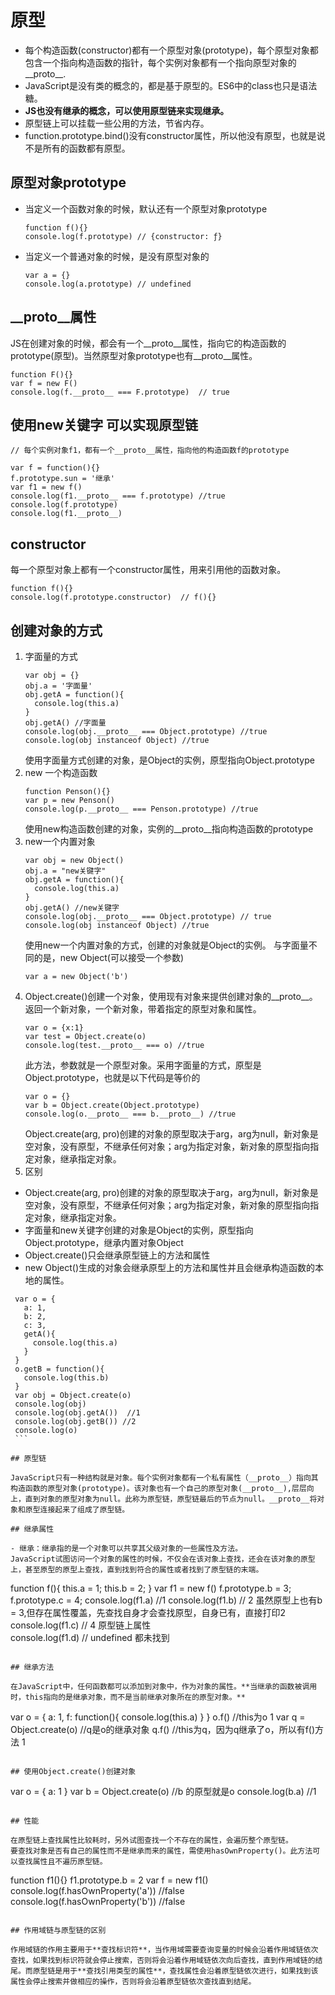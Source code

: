 # 原型

- 每个构造函数(constructor)都有一个原型对象(prototype)，每个原型对象都包含一个指向构造函数的指针，每个实例对象都有一个指向原型对象的__proto__.
- JavaScript是没有类的概念的，都是基于原型的。ES6中的class也只是语法糖。
- **JS也没有继承的概念，可以使用原型链来实现继承。**
- 原型链上可以挂载一些公用的方法，节省内存。
- function.prototype.bind()没有constructor属性，所以他没有原型，也就是说不是所有的函数都有原型。

## 原型对象prototype

- 当定义一个函数对象的时候，默认还有一个原型对象prototype
  ```
  function f(){}
  console.log(f.prototype) // {constructor: ƒ}
  ```
- 当定义一个普通对象的时候，是没有原型对象的
  ```
  var a = {}
  console.log(a.prototype) // undefined
  ```
## __proto__属性

JS在创建对象的时候，都会有一个__proto__属性，指向它的构造函数的prototype(原型)。当然原型对象prototype也有__proto__属性。
```
function F(){}
var f = new F()
console.log(f.__proto__ === F.prototype)  // true
```

## 使用new关键字 可以实现原型链

```
// 每个实例对象f1，都有一个__proto__属性，指向他的构造函数f的prototype

var f = function(){}
f.prototype.sun = '继承'
var f1 = new f()
console.log(f1.__proto__ === f.prototype) //true
console.log(f.prototype)
console.log(f1.__proto__)
```

## constructor

每一个原型对象上都有一个constructor属性，用来引用他的函数对象。
```
function f(){}
console.log(f.prototype.constructor)  // f(){}
```

## 创建对象的方式

1. 字面量的方式
   ```
   var obj = {}
   obj.a = '字面量'
   obj.getA = function(){
     console.log(this.a)
   }
   obj.getA() //字面量
   console.log(obj.__proto__ === Object.prototype) //true
   console.log(obj instanceof Object) //true
   ```
   使用字面量方式创建的对象，是Object的实例，原型指向Object.prototype
2. new 一个构造函数
   ```
   function Penson(){}
   var p = new Penson()
   console.log(p.__proto__ === Penson.prototype) //true
   ```
   使用new构造函数创建的对象，实例的__proto__指向构造函数的prototype
3. new一个内置对象
   ```
   var obj = new Object()
   obj.a = "new关键字"
   obj.getA = function(){
     console.log(this.a)
   }
   obj.getA() //new关键字 
   console.log(obj.__proto__ === Object.prototype) // true
   console.log(obj instanceof Object) //true
   ```
   使用new一个内置对象的方式，创建的对象就是Object的实例。
   与字面量不同的是，new Object(可以接受一个参数)
   ```
   var a = new Object('b')
   ```
4. Object.create()创建一个对象，使用现有对象来提供创建对象的__proto__。返回一个新对象，一个新对象，带着指定的原型对象和属性。
   ```
   var o = {x:1}
   var test = Object.create(o)
   console.log(test.__proto__ === o) //true
   ```
   此方法，参数就是一个原型对象。采用字面量的方式，原型是Object.prototype，也就是以下代码是等价的
   ```
   var o = {}
   var b = Object.create(Object.prototype)
   console.log(o.__proto__ === b.__proto__) //true
   ```
   Object.create(arg, pro)创建的对象的原型取决于arg，arg为null，新对象是空对象，没有原型，不继承任何对象；arg为指定对象，新对象的原型指向指定对象，继承指定对象。
5. 区别
  - Object.create(arg, pro)创建的对象的原型取决于arg，arg为null，新对象是空对象，没有原型，不继承任何对象；arg为指定对象，新对象的原型指向指定对象，继承指定对象。
  - 字面量和new关键字创建的对象是Object的实例，原型指向Object.prototype，继承内置对象Object
  - Object.create()只会继承原型链上的方法和属性
  - new Object()生成的对象会继承原型上的方法和属性并且会继承构造函数的本地的属性。
   ```
    var o = {
      a: 1,
      b: 2,
      c: 3,
      getA(){
        console.log(this.a)
      }
    }
    o.getB = function(){
      console.log(this.b)
    }
    var obj = Object.create(o)
    console.log(obj)
    console.log(obj.getA())  //1
    console.log(obj.getB()) //2
    console.log(o)
    ```

## 原型链

JavaScript只有一种结构就是对象。每个实例对象都有一个私有属性（__proto__）指向其构造函数的原型对象(prototype)。该对象也有一个自己的原型对象(__proto__),层层向上，直到对象的原型对象为null。此称为原型链，原型链最后的节点为null。__proto__将对象和原型连接起来了组成了原型链。

## 继承属性

- 继承：继承指的是一个对象可以共享其父级对象的一些属性及方法。
JavaScript试图访问一个对象的属性的时候，不仅会在该对象上查找，还会在该对象的原型上，甚至原型的原型上查找，直到找到符合的属性或者找到了原型链的末端。
```
function f(){
  this.a = 1;
  this.b = 2;
}
var f1 = new f()
f.prototype.b = 3;
f.prototype.c = 4;
console.log(f1.a) //1
console.log(f1.b) // 2 虽然原型上也有b = 3,但存在属性覆盖，先查找自身才会查找原型，自身已有，直接打印2
console.log(f1.c) // 4  原型链上属性  
console.log(f1.d) // undefined  都未找到
```

## 继承方法

在JavaScript中，任何函数都可以添加到对象中，作为对象的属性。**当继承的函数被调用时，this指向的是继承对象，而不是当前继承对象所在的原型对象。**
```
var o = {
  a: 1,
  f: function(){
    console.log(this.a)
  }
}
o.f() //this为o 1
var q = Object.create(o) //q是o的继承对象
q.f() //this为q，因为q继承了o，所以有f()方法 1
```

## 使用Object.create()创建对象

```
var o = {
  a: 1
}
var b = Object.create(o)
//b 的原型就是o
console.log(b.a) //1
```

## 性能

在原型链上查找属性比较耗时，另外试图查找一个不存在的属性，会遍历整个原型链。
要查找对象是否有自己的属性而不是继承而来的属性，需使用hasOwnProperty()。此方法可以查找属性且不遍历原型链。
```
function f1(){}
f1.prototype.b = 2
var f = new f1()
console.log(f.hasOwnProperty('a')) //false
console.log(f.hasOwnProperty('b')) //false
```

## 作用域链与原型链的区别

作用域链的作用主要用于**查找标识符**，当作用域需要查询变量的时候会沿着作用域链依次查找，如果找到标识符就会停止搜索，否则将会沿着作用域链依次向后查找，直到作用域链的结尾。而原型链是用于**查找引用类型的属性**，查找属性会沿着原型链依次进行，如果找到该属性会停止搜索并做相应的操作，否则将会沿着原型链依次查找直到结尾。

